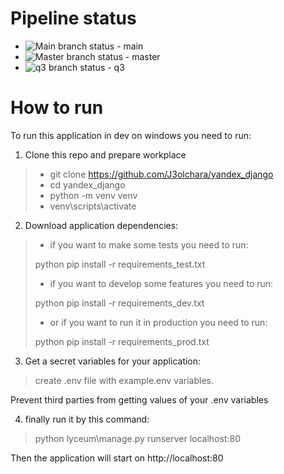 # Pipeline status
- ![Main branch status](https://github.com/J3olchara/yandex_django/actions/workflows/python-package.yml/badge.svg?branch=main) - main
- ![Master branch status](https://github.com/J3olchara/yandex_django/actions/workflows/python-package.yml/badge.svg?branch=master) - master
- ![q3 branch status](https://github.com/J3olchara/yandex_django/actions/workflows/python-package.yml/badge.svg?branch=q3) - q3

# How to run
To run this application in dev on windows you need to run:
1. Clone this repo and prepare workplace
> - git clone https://github.com/J3olchara/yandex_django
> - cd yandex_django
> - python -m venv venv
> - venv\scripts\activate

2. Download application dependencies:
> - if you want to make some tests you need to run:
>
> python pip install -r requirements_test.txt
> - if you want to develop some features you need to run:
> 
> python pip install -r requirements_dev.txt
>
> - or if you want to run it in production you need to run:
>
> python pip install -r requirements_prod.txt

3. Get a secret variables for your application:
  > create .env file with example.env variables. 

Prevent third parties from getting values of your .env variables

4. finally run it by this command:
> python lyceum\manage.py runserver localhost:80

Then the application will start on http://localhost:80